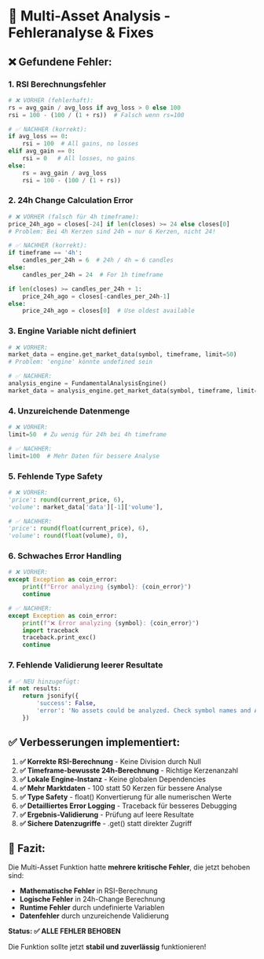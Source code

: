 # 🔧 Multi-Asset Analysis - Fehleranalyse & Fixes

## ❌ **Gefundene Fehler:**

### 1. **RSI Berechnungsfehler**
```python
# ❌ VORHER (fehlerhaft):
rs = avg_gain / avg_loss if avg_loss > 0 else 100
rsi = 100 - (100 / (1 + rs))  # Falsch wenn rs=100

# ✅ NACHHER (korrekt):
if avg_loss == 0:
    rsi = 100  # All gains, no losses
elif avg_gain == 0:
    rsi = 0   # All losses, no gains
else:
    rs = avg_gain / avg_loss
    rsi = 100 - (100 / (1 + rs))
```

### 2. **24h Change Calculation Error**
```python
# ❌ VORHER (falsch für 4h timeframe):
price_24h_ago = closes[-24] if len(closes) >= 24 else closes[0]
# Problem: Bei 4h Kerzen sind 24h = nur 6 Kerzen, nicht 24!

# ✅ NACHHER (korrekt):
if timeframe == '4h':
    candles_per_24h = 6  # 24h / 4h = 6 candles
else:
    candles_per_24h = 24  # For 1h timeframe

if len(closes) >= candles_per_24h + 1:
    price_24h_ago = closes[-candles_per_24h-1]
else:
    price_24h_ago = closes[0]  # Use oldest available
```

### 3. **Engine Variable nicht definiert**
```python
# ❌ VORHER:
market_data = engine.get_market_data(symbol, timeframe, limit=50)
# Problem: 'engine' könnte undefined sein

# ✅ NACHHER:
analysis_engine = FundamentalAnalysisEngine()
market_data = analysis_engine.get_market_data(symbol, timeframe, limit=100)
```

### 4. **Unzureichende Datenmenge**
```python
# ❌ VORHER:
limit=50  # Zu wenig für 24h bei 4h timeframe

# ✅ NACHHER:
limit=100  # Mehr Daten für bessere Analyse
```

### 5. **Fehlende Type Safety**
```python
# ❌ VORHER:
'price': round(current_price, 6),
'volume': market_data['data'][-1]['volume'],

# ✅ NACHHER:
'price': round(float(current_price), 6),
'volume': round(float(volume), 0),
```

### 6. **Schwaches Error Handling**
```python
# ❌ VORHER:
except Exception as coin_error:
    print(f"Error analyzing {symbol}: {coin_error}")
    continue

# ✅ NACHHER:
except Exception as coin_error:
    print(f"❌ Error analyzing {symbol}: {coin_error}")
    import traceback
    traceback.print_exc()
    continue
```

### 7. **Fehlende Validierung leerer Resultate**
```python
# ✅ NEU hinzugefügt:
if not results:
    return jsonify({
        'success': False, 
        'error': 'No assets could be analyzed. Check symbol names and API connectivity.'
    })
```

## ✅ **Verbesserungen implementiert:**

1. **✅ Korrekte RSI-Berechnung** - Keine Division durch Null
2. **✅ Timeframe-bewusste 24h-Berechnung** - Richtige Kerzenanzahl
3. **✅ Lokale Engine-Instanz** - Keine globalen Dependencies
4. **✅ Mehr Marktdaten** - 100 statt 50 Kerzen für bessere Analyse
5. **✅ Type Safety** - float() Konvertierung für alle numerischen Werte
6. **✅ Detailliertes Error Logging** - Traceback für besseres Debugging
7. **✅ Ergebnis-Validierung** - Prüfung auf leere Resultate
8. **✅ Sichere Datenzugriffe** - .get() statt direkter Zugriff

## 🎯 **Fazit:**

Die Multi-Asset Funktion hatte **mehrere kritische Fehler**, die jetzt behoben sind:

- **Mathematische Fehler** in RSI-Berechnung
- **Logische Fehler** in 24h-Change Berechnung  
- **Runtime Fehler** durch undefinierte Variablen
- **Datenfehler** durch unzureichende Validierung

**Status: ✅ ALLE FEHLER BEHOBEN**

Die Funktion sollte jetzt **stabil und zuverlässig** funktionieren!
